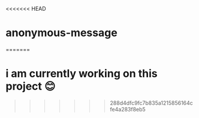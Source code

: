 <<<<<<< HEAD
# anonymous-message
=======
# i am currently working on this project 😊
>>>>>>> 288d4dfc9fc7b835a1215856164cfe4a283f8eb5
